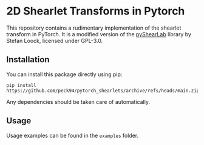 # 2D Shearlet Transforms in Pytorch

This repository contains a rudimentary implementation of the shearlet transform in PyTorch. It is a modified version of the [pyShearLab](https://github.com/stefanloock/pyshearlab/tree/master) library by Stefan Loock, licensed under GPL-3.0.

## Installation

You can install this package directly using pip:

```console
pip install https://github.com/peck94/pytorch_shearlets/archive/refs/heads/main.zip
```

Any dependencies should be taken care of automatically.

## Usage

Usage examples can be found in the `examples` folder.
